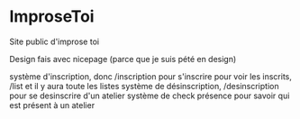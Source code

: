 # ImproseToi
Site public d'improse toi

Design fais avec nicepage (parce que je suis pété en design)

système d'inscription, donc /inscription pour s'inscrire
pour voir les inscrits, /list et il y aura toute les listes
système de désinscription, /desinscription pour se desinscrire d'un atelier
système de check présence pour savoir qui est présent à un atelier

